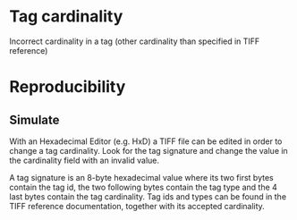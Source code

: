 # Tag cardinality
Incorrect cardinality in a tag (other cardinality than specified in TIFF reference)
# Reproducibility
## Simulate
With an Hexadecimal Editor (e.g. HxD) a TIFF file can be edited in order to change a tag cardinality.
Look for the tag signature and change the value in the cardinality field with an invalid value.

A tag signature is an 8-byte hexadecimal value where its two first bytes contain the tag id, the two following bytes contain the tag type and the 4 last bytes contain the tag cardinality.
Tag ids and types can be found in the TIFF reference documentation, together with its accepted cardinality.
